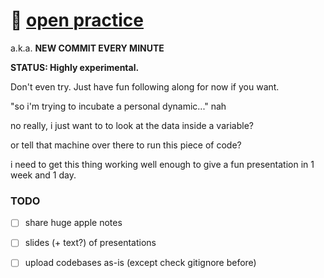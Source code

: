 # 🌱 [open practice](https://www.youtube.com/watch?v=MJzV0CX0q8o)
a.k.a. **NEW COMMIT EVERY MINUTE**

**STATUS: Highly experimental.**

Don't even try. Just have fun following along for now if you want.

"so i'm trying to incubate a personal dynamic..." nah

no really, i just want to to look at the data inside a variable?

or tell that machine over there to run this piece of code?



i need to get this thing working well enough to give a fun presentation in 1 week and 1 day.

### TODO

- [ ] share huge apple notes
- [ ] slides (+ text?) of presentations
- [ ] upload codebases as-is (except check gitignore before)

